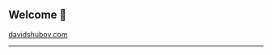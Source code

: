 ## Welcome 👋

<!--
**drshooby/drshooby** is a ✨ _special_ ✨ repository because its `README.md` (this file) appears on your GitHub profile.

Here are some ideas to get you started:

-->
[davidshubov.com](https://www.davidshubov.com/)
___
